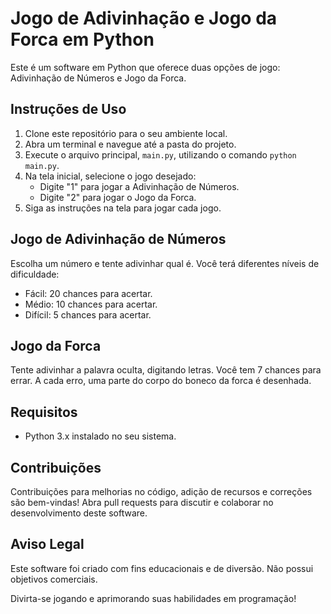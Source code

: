 # Jogo de Adivinhação e Jogo da Forca em Python

Este é um software em Python que oferece duas opções de jogo: Adivinhação de Números e Jogo da Forca.

## Instruções de Uso

1. Clone este repositório para o seu ambiente local.
2. Abra um terminal e navegue até a pasta do projeto.
3. Execute o arquivo principal, `main.py`, utilizando o comando `python main.py`.
4. Na tela inicial, selecione o jogo desejado:
   - Digite "1" para jogar a Adivinhação de Números.
   - Digite "2" para jogar o Jogo da Forca.
5. Siga as instruções na tela para jogar cada jogo.

## Jogo de Adivinhação de Números

Escolha um número e tente adivinhar qual é. Você terá diferentes níveis de dificuldade:
- Fácil: 20 chances para acertar.
- Médio: 10 chances para acertar.
- Difícil: 5 chances para acertar.

## Jogo da Forca

Tente adivinhar a palavra oculta, digitando letras. Você tem 7 chances para errar.
A cada erro, uma parte do corpo do boneco da forca é desenhada.

## Requisitos

- Python 3.x instalado no seu sistema.

## Contribuições

Contribuições para melhorias no código, adição de recursos e correções são bem-vindas!
Abra pull requests para discutir e colaborar no desenvolvimento deste software.

## Aviso Legal

Este software foi criado com fins educacionais e de diversão. Não possui objetivos comerciais.

Divirta-se jogando e aprimorando suas habilidades em programação!




